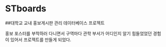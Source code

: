 # STboards

##대학교 교내 홍보게시판 관리 데이터베이스 프로젝트

홍보 포스터를 부착하러 다니면서 구역마다 관학 부서가 어디인지 알기 힘들었었던 경험이 있어서 프로젝트를 만들게 되었다.
